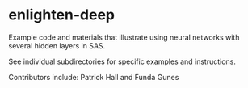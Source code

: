 enlighten-deep
========================

Example code and materials that illustrate using neural networks with several
hidden layers in SAS.

See individual subdirectories for specific examples and instructions. 

Contributors include:
Patrick Hall and Funda Gunes